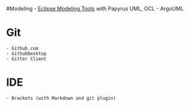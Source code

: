 #Modeling
    - [Eclipse Modeling Tools][eclipse] with Papyrus UML, OCL
    - ArgoUML
    
# Git
    - Github.com
    - GithubDesktop
    - Gitter Client
    
# IDE
    - Brackets (with Markdown and git plugin)

[eclipse]: http://www.eclipse.org/downloads/packages/eclipse-modeling-tools/keplersr2